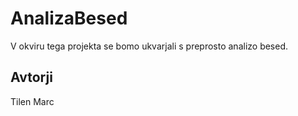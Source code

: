 # AnalizaBesed

V okviru tega projekta se bomo ukvarjali s preprosto analizo besed.

## Avtorji

Tilen Marc

